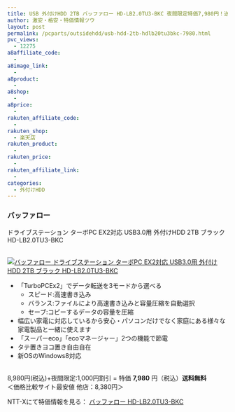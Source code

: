 ```yaml
---
title: USB 外付けHDD 2TB バッファロー HD-LB2.0TU3-BKC 夜間限定特価7,980円！送料無料！
author: 激安・格安・特価情報ツウ
layout: post
permalink: /pcparts/outsidehdd/usb-hdd-2tb-hdlb20tu3bkc-7980.html
pvc_views:
  - 12275
a8affiliate_code:
  - 
a8image_link:
  - 
a8product:
  - 
a8shop:
  - 
a8price:
  - 
rakuten_affiliate_code:
  - 
rakuten_shop:
  - 楽天店
rakuten_product:
  - 
rakuten_price:
  - 
rakuten_affiliate_link:
  - 
categories:
  - 外付けHDD
---
```

### バッファロー  
ドライブステーション ターボPC EX2対応 USB3.0用 外付けHDD 2TB ブラック HD-LB2.0TU3-BKC

<div class="img-bg2 img_L">
  <a href="http://px.a8.net/svt/ejp?a8mat=ZYP6S+8IMA3E+S1Q+BWGDT&#038;a8ejpredirect=http://nttxstore.jp/_II_ME14132119" target="_blank"><br /> <img border="0" alt="バッファロー ドライブステーション ターボPC EX2対応 USB3.0用 外付けHDD 2TB ブラック HD-LB2.0TU3-BKC" src="http://i2.wp.com/image.nttxstore.jp/l2_images/M/ME/ME14132119.jpg?w=120" data-recalc-dims="1" /></a>
</div>

<!--more-->

  * 「TurboPCEx2」でデータ転送を3モードから選べる 
      * スピード:高速書き込み
      * バランス:ファイルにより高速書き込みと容量圧縮を自動選択
      * セーブ:コピーするデータの容量を圧縮
  * 幅広い家電に対応しているから安心・パソコンだけでなく家庭にある様々な家電製品と一緒に使えます
  * 「スーパーeco」「ecoマネージャー」2つの機能で節電
  * タテ置きヨコ置き自由自在
  * 新OSのWindows8対応

<br clear="all" />8,980円(税込)+夜間限定:1,000円割引 = 特価 <span class="tokka-price"><strong>7,980</strong></span> 円（税込）**送料無料**  
＜価格比較サイト最安値 他店：8,380円＞  
  
NTT-Xにて特価情報を見る： <span class="fs150p"><a href="http://px.a8.net/svt/ejp?a8mat=ZYP6S+8IMA3E+S1Q+BWGDT&#038;a8ejpredirect=http://nttxstore.jp/_II_ME14132119" target="_blank">バッファロー HD-LB2.0TU3-BKC</a></span>